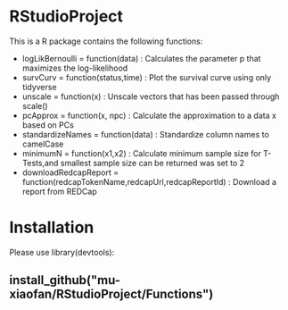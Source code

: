 # RStudioProject
This is a R package contains the following functions:
- logLikBernoulli = function(data) : Calculates the parameter p that maximizes the log-likelihood
- survCurv = function(status,time) : Plot the survival curve using only tidyverse
- unscale = function(x) : Unscale vectors that has been passed through scale()
- pcApprox = function(x, npc) : Calculate the approximation to a data x based on PCs
- standardizeNames = function(data) : Standardize column names to camelCase
- minimumN = function(x1,x2) : Calculate minimum sample size for T-Tests,and smallest sample size can be returned was set to 2
- downloadRedcapReport = function(redcapTokenName,redcapUrl,redcapReportId) : Download a report from REDCap

# Installation
Please use library(devtools):

## install_github("mu-xiaofan/RStudioProject/Functions")
